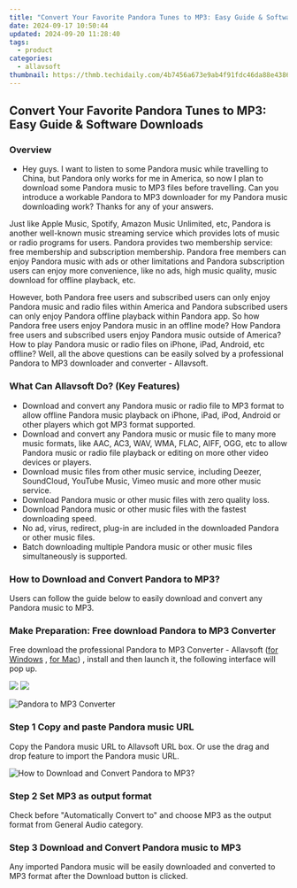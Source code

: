 ```yaml
---
title: "Convert Your Favorite Pandora Tunes to MP3: Easy Guide & Software Downloads"
date: 2024-09-17 10:50:44
updated: 2024-09-20 11:28:40
tags:
  - product
categories:
  - allavsoft
thumbnail: https://thmb.techidaily.com/4b7456a673e9ab4f91fdc46da88e43866c4c8770eedd8f47934e66ca60e0a400.jpg
---
```


## Convert Your Favorite Pandora Tunes to MP3: Easy Guide & Software Downloads

### Overview

* Hey guys. I want to listen to some Pandora music while travelling to China, but Pandora only works for me in America, so now I plan to download some Pandora music to MP3 files before travelling. Can you introduce a workable Pandora to MP3 downloader for my Pandora music downloading work? Thanks for any of your answers.

Just like Apple Music, Spotify, Amazon Music Unlimited, etc, Pandora is another well-known music streaming service which provides lots of music or radio programs for users. Pandora provides two membership service: free membership and subscription membership. Pandora free members can enjoy Pandora music with ads or other limitations and Pandora subscription users can enjoy more convenience, like no ads, high music quality, music download for offline playback, etc.

However, both Pandora free users and subscribed users can only enjoy Pandora music and radio files within America and Pandora subscribed users can only enjoy Pandora offline playback within Pandora app. So how Pandora free users enjoy Pandora music in an offline mode? How Pandora free users and subscribed users enjoy Pandora music outside of America? How to play Pandora music or radio files on iPhone, iPad, Android, etc offline? Well, all the above questions can be easily solved by a professional Pandora to MP3 downloader and converter - Allavsoft.

### What Can Allavsoft Do? (Key Features)

* Download and convert any Pandora music or radio file to MP3 format to allow offline Pandora music playback on iPhone, iPad, iPod, Android or other players which got MP3 format supported.
* Download and convert any Pandora music or music file to many more music formats, like AAC, AC3, WAV, WMA, FLAC, AIFF, OGG, etc to allow Pandora music or radio file playback or editing on more other video devices or players.
* Download music files from other music service, including Deezer, SoundCloud, YouTube Music, Vimeo music and more other music service.
* Download Pandora music or other music files with zero quality loss.
* Download Pandora music or other music files with the fastest downloading speed.
* No ad, virus, redirect, plug-in are included in the downloaded Pandora or other music files.
* Batch downloading multiple Pandora music or other music files simultaneously is supported.

### How to Download and Convert Pandora to MP3?

Users can follow the guide below to easily download and convert any Pandora music to MP3.

### Make Preparation: Free download Pandora to MP3 Converter

Free download the professional Pandora to MP3 Converter - Allavsoft ([for Windows](https://tools.techidaily.com/allavsoft/products/) , [for Mac](https://tools.techidaily.com/allavsoft/products/)) , install and then launch it, the following interface will pop up.

[![](https://www.allavsoft.com/how-to/../images/how-to/free-download-win.jpg)](https://tools.techidaily.com/allavsoft/products/) [![](https://www.allavsoft.com/how-to/../images/how-to/free-download-mac.jpg)](https://tools.techidaily.com/allavsoft/products/)

![Pandora to MP3 Converter](https://www.allavsoft.com/how-to/../images/allavsoft/screen-shot-600.jpg)

### Step 1 Copy and paste Pandora music URL

Copy the Pandora music URL to Allavsoft URL box. Or use the drag and drop feature to import the Pandora music URL.

![How to Download and Convert Pandora to MP3?](https://www.allavsoft.com/how-to/../images/how-to/download-rtmp-video/download-rtmp-video.jpg)

### Step 2 Set MP3 as output format

Check before "Automatically Convert to" and choose MP3 as the output format from General Audio category.

### Step 3 Download and Convert Pandora music to MP3

Any imported Pandora music will be easily downloaded and converted to MP3 format after the Download button is clicked.

<ins class="adsbygoogle"
     style="display:block"
     data-ad-format="autorelaxed"
     data-ad-client="ca-pub-7571918770474297"
     data-ad-slot="1223367746"></ins>



<ins class="adsbygoogle"
     style="display:block"
     data-ad-client="ca-pub-7571918770474297"
     data-ad-slot="8358498916"
     data-ad-format="auto"
     data-full-width-responsive="true"></ins>
